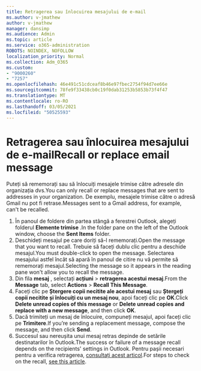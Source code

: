 ```yaml
---
title: Retragerea sau înlocuirea mesajului de e-mail
ms.author: v-jmathew
author: v-jmathew
manager: dansimp
ms.audience: Admin
ms.topic: article
ms.service: o365-administration
ROBOTS: NOINDEX, NOFOLLOW
localization_priority: Normal
ms.collection: Adm_O365
ms.custom:
- "9000260"
- "7257"
ms.openlocfilehash: 46e491c51cdceaf8b46e97fbec2754f94d7ee66e
ms.sourcegitcommit: 78fe9f33438cb0c19f0dab31253b5853b73f4f47
ms.translationtype: MT
ms.contentlocale: ro-RO
ms.lasthandoff: 03/05/2021
ms.locfileid: "50525593"
---
```

# <a name="recall-or-replace-email-message"></a><span data-ttu-id="e8b46-102">Retragerea sau înlocuirea mesajului de e-mail</span><span class="sxs-lookup"><span data-stu-id="e8b46-102">Recall or replace email message</span></span>

<span data-ttu-id="e8b46-103">Puteți să rememorați sau să înlocuiți mesajele trimise către adresele din organizația dvs.</span><span class="sxs-lookup"><span data-stu-id="e8b46-103">You can only recall or replace messages that are sent to addresses in your organization.</span></span> <span data-ttu-id="e8b46-104">De exemplu, mesajele trimise către o adresă Gmail nu pot fi retrase.</span><span class="sxs-lookup"><span data-stu-id="e8b46-104">Messages sent to a Gmail address, for example, can't be recalled.</span></span>

1. <span data-ttu-id="e8b46-105">În panoul de foldere din partea stângă a ferestrei Outlook, alegeți folderul **Elemente trimise** .</span><span class="sxs-lookup"><span data-stu-id="e8b46-105">In the folder pane on the left of the Outlook window, choose the **Sent Items** folder.</span></span>
2. <span data-ttu-id="e8b46-106">Deschideți mesajul pe care doriți să-l rememorați.</span><span class="sxs-lookup"><span data-stu-id="e8b46-106">Open the message that you want to recall.</span></span> <span data-ttu-id="e8b46-107">Trebuie să faceți dublu clic pentru a deschide mesajul.</span><span class="sxs-lookup"><span data-stu-id="e8b46-107">You must double-click to open the message.</span></span> <span data-ttu-id="e8b46-108">Selectarea mesajului astfel încât să apară în panoul de citire nu vă permite să rememorați mesajul.</span><span class="sxs-lookup"><span data-stu-id="e8b46-108">Selecting the message so it appears in the reading pane won't allow you to recall the message.</span></span>
3. <span data-ttu-id="e8b46-109">Din fila **mesaj** , selectați **acțiuni**  >  **retragerea acestui mesaj**.</span><span class="sxs-lookup"><span data-stu-id="e8b46-109">From the **Message** tab, select **Actions** > **Recall This Message**.</span></span>
4. <span data-ttu-id="e8b46-110">Faceți clic pe **Ștergere copii necitite ale acestui mesaj** sau **Ștergeți copii necitite și înlocuiți cu un mesaj nou**, apoi faceți clic pe **OK**.</span><span class="sxs-lookup"><span data-stu-id="e8b46-110">Click **Delete unread copies of this message** or **Delete unread copies and replace with a new message**, and then click **OK**.</span></span>
5. <span data-ttu-id="e8b46-111">Dacă trimiteți un mesaj de înlocuire, compuneți mesajul, apoi faceți clic pe **Trimitere**.</span><span class="sxs-lookup"><span data-stu-id="e8b46-111">If you’re sending a replacement message, compose the message, and then click **Send**.</span></span>
6. <span data-ttu-id="e8b46-112">Succesul sau nereușita unui mesaj retras depinde de setările destinatarilor în Outlook.</span><span class="sxs-lookup"><span data-stu-id="e8b46-112">The success or failure of a message recall depends on the recipients' settings in Outlook.</span></span> <span data-ttu-id="e8b46-113">Pentru pașii necesari pentru a verifica retragerea, [consultați acest articol](https://support.office.com/article/recall-or-replace-an-email-message-that-you-sent-35027f88-d655-4554-b4f8-6c0729a723a0#tocheck).</span><span class="sxs-lookup"><span data-stu-id="e8b46-113">For steps to check on the recall, [see this article](https://support.office.com/article/recall-or-replace-an-email-message-that-you-sent-35027f88-d655-4554-b4f8-6c0729a723a0#tocheck).</span></span>
